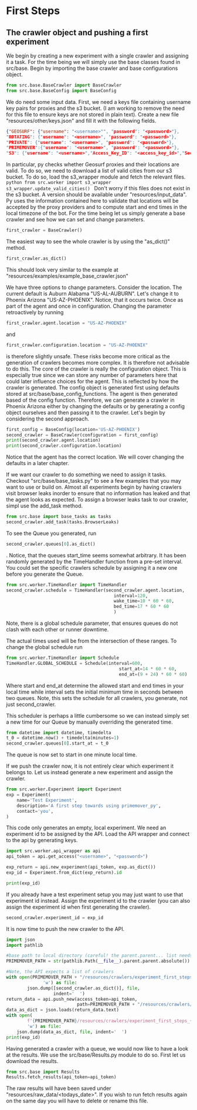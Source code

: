 # First Steps
## The crawler object and pushing a first experiment
We begin by creating a new experiment with a single crawler and assigning it a task.
For the time being we will simply use the base classes found in src/base. Begin by importing
the base crawler and base configurations object.

```python
from src.base.BaseCrawler import BaseCrawler
from src.base.BaseConfig import BaseConfig
```

We do need some input data. First, we need a keys file containing 
username key pairs for proxies and the s3 bucket. (I am working to remove the need
for this file to ensure keys are not stored in plain text). Create a new file "resources/other/keys.json"
and fill it with the following fields.

```json
{"GEOSURF": {"username": "<username>"", "password": "<password>"},
"ROTATING": {"username": "<username>", "password": "<password>"},
"PRIVATE": {"username": "<username>", "password": "<password>"},
"PRIMEMOVER":{"username": "<username>", "password": "<password>"},
"S3": {"username": "<username>","Access_Key_ID": "<access_key_id>","Secret_Access_Key":"<secret_access_key>"}}
```

In particular, py checks whether Geosurf proxies and their
locations are valid. To do so, we need to download a list of valid cities from our
s3 bucket. To do so, load the s3_wrapper module and fetch the relevant files.
`python
from src.worker import s3_wrapper
s3_wrapper.update_valid_cities()
`
Don't worry if this files does not exist in the s3 bucket. A version
should be available under "resources/input_data". Py uses the information contained here
to validate that locations will be accepted by the proxy providers and to compute start and end
times in the local timezone of the bot.
For the time being let us simply generate a base crawler and see how we can set and change parameters.

```python
first_crawler = BaseCrawler()
```
The easiest way to see the whole crawler is by using the "as_dict()" method.

```python
first_crawler.as_dict()
```

This should look very similar to the example at "resources/examples/example_base_crawler.json"

We have three options to change parameters. Consider the location. The current default is Auburn Alabama
"US-AL-AUBURN". Let's change it to Phoenix Arizona "US-AZ-PHOENIX". Notice, that it occurs twice.
Once as part of the agent and once in configuration. Changing the parameter retroactively
by running
```python
first_crawler.agent.location = "US-AZ-PHOENIX"
```

and 

```python
first_crawler.configuration.location = "US-AZ-PHOENIX"
``` 

is therefore slightly unsafe.
These risks become more critical as the generation of crawlers becomes more complex. 
It is therefore not advisable to do this. The core of the crawler is really the configuration object.
This is especially true since we can store any number of parameters here that could later influence
choices for the agent. This is reflected by how the crawler is generated. The config object is generated
first using defaults stored at src/base/base_config_functions. The agent is then generated
based of the config function. Therefore, we can generate a crawler in Phoenix Arizona
either by changing the defaults or by generating a config object ourselves and then passing it to the crawler. 
Let's begin by considering the second approach. 

```python
first_config = BaseConfig(location='US-AZ-PHOENIX')
second_crawler = BaseCrawler(configuration = first_config)
print(second_crawler.agent.location)
print(second_crawler.configuration.location)
```
Notice that the agent has the correct location. We will cover changing the defaults in a later chapter.

If we want our crawler to do something we need to assign it tasks. Checkout 
"src/base/base_tasks.py" to see a few examples that you may want to use or build on.
Almost all experiments begin by having crawlers visit browser leaks inorder to ensure that no information
has leaked and that the agent looks as expected. To assign a browser leaks task to our crawler, simpl use the add_task method.

```python
from src.base import base_tasks as tasks
second_crawler.add_task(tasks.BrowserLeaks)
```
To see the Queue you generated, run
```python
second_crawler.queues[0].as_dict()
```
.
Notice, that the queues start_time seems somewhat arbitrary. It has been randomly generated
by the TimeHandler function from a pre-set interval. 
You could set the specific crawlers schedule by assigning it a new one before you generate the Queue.

```python
from src.worker.TimeHandler import TimeHandler
second_crawler.schedule = TimeHandler(second_crawler.agent.location,
                                         interval=120,
                                         wake_time=10 * 60 * 60,
                                         bed_time=17 * 60 * 60
                                         )
```
Note, there is a global schedule parameter, that ensures queues do not clash with each other or runner downtime.

The actual times used will be from the intersection of these ranges. To change the global schedule
run
```python
from src.worker.TimeHandler import Schedule
TimeHandler.GLOBAL_SCHEDULE = Schedule(interval=600,
                                           start_at=14 * 60 * 60,
                                           end_at=(9 + 24) * 60 * 60)
```
Where start and end_at determine the allowed start and 
end times in your local time while interval sets the initial minimum time in seconds between
two queues. Note, this sets the schedule for all crawlers, you generate, not just second_crawler.

This scheduler is perhaps a little cumbersome so we can instead simply set a new time for our Queue
by manually overriding the generated time. 
```python
from datetime import datetime, timedelta
t_0 = datetime.now() + timedelta(minutes=1)
second_crawler.queues[0].start_at = t_0
```
The queue is now set to start in one minute local time.

If we push the crawler now, it is not entirely clear which experiment it belongs to.
Let us instead generate a new experiment and assign the crawler.
```python
from src.worker.Experiment import Experiment
exp = Experiment(
    name='Test Experiment',
    description='A first step towards using primemover_py',
    contact='you',
)
```
This code only generates an empty, local experiment. We need an experiment id to be assigned by the API.
Load the API wrapper and connect to the api by generating keys.
```python
import src.worker.api_wrapper as api
api_token = api.get_access("<username>", "<password>")

exp_return = api.new_experiment(api_token, exp.as_dict())
exp_id = Experiment.from_dict(exp_return).id

print(exp_id)
```
If you already have a test experiment setup you may just want to use that experiment id instead.
Assign the experiment id to the crawler (you can also assign the experiment id when first generating the crawler).
```python
second_crawler.experiment_id = exp_id
```

It is now time to push the new crawler to the API.
```python
import json
import pathlib

#base path to local directory (careful! the parent.parent... list needs to match the levels to return to the root folder. 3 parents, assumes we are 3 folders deep ) 
PRIMEMOVER_PATH = str(pathlib.Path(__file__).parent.parent.absolute())

#Note, the API expects a list of crawlers
with open(PRIMEMOVER_PATH + "/resources/crawlers/experiment_first_steps.json",
              'w') as file:
        json.dump([second_crawler.as_dict()], file,
                  indent='  ')
return_data = api.push_new(access_token=api_token,
                           path=PRIMEMOVER_PATH + "/resources/crawlers/experiment_first_steps.json")
data_as_dict = json.loads(return_data.text)
with open(
        f'{PRIMEMOVER_PATH}/resources/crawlers/experiment_first_steps_{datetime.now().date().isoformat()}.json',
        'w') as file:
    json.dump(data_as_dict, file, indent='  ')
print(exp_id)
```
Having generated a crawler with a queue, we would now like to have a look at the results.
We use the src/base/Results.py module to do so.
First let us download the results. 

```python
from src.base import Results
Results.fetch_results(api_token=api_token)
```
The raw results will have been saved under "resources/raw_data/<todays_date>". 
If you wish to run fetch results again on the same day you will have to delete or rename this file.
